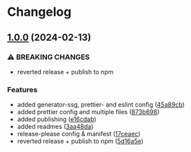 # Changelog

## [1.0.0](https://github.com/nico-i/nico-i/compare/eslint-config-v0.9.0...eslint-config-v1.0.0) (2024-02-13)


### ⚠ BREAKING CHANGES

* reverted release + publish to npm

### Features

* added generator-ssg, prettier- and eslint config ([45a89cb](https://github.com/nico-i/nico-i/commit/45a89cbafaf4f3711523dd432f8da1e730f5715a))
* added prettier config and multiple files ([873b698](https://github.com/nico-i/nico-i/commit/873b698a57026ed29f9db25e0c81b2d3706f5f22))
* added publishing ([e16cdab](https://github.com/nico-i/nico-i/commit/e16cdab6ec2e91e6e28383c077ec3db822f95e28))
* added readmes ([3aa48da](https://github.com/nico-i/nico-i/commit/3aa48dadbfa3c7d46db18aa1b2d7c11a91b4fe0a))
* release-please config & manifest ([17ceaec](https://github.com/nico-i/nico-i/commit/17ceaec45ec114335dffc437fd53eadc703d54f3))
* reverted release + publish to npm ([5d16a5e](https://github.com/nico-i/nico-i/commit/5d16a5e666b0563574405d8a0c97e4b4f30b2e42))
